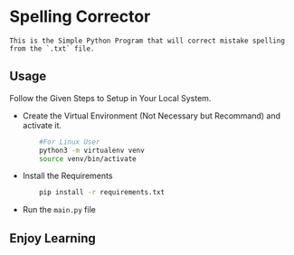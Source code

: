 # Spelling Corrector
    This is the Simple Python Program that will correct mistake spelling from the `.txt` file.

## Usage
Follow the Given Steps to Setup in Your Local System. 
- Create the Virtual Environment (Not Necessary but Recommand) and activate it.
    ```bash
        #For Linux User
        python3 -m virtualenv venv
        source venv/bin/activate

    ```
- Install the Requirements
    ```bash
        pip install -r requirements.txt
    ```
- Run the `main.py` file

## Enjoy Learning